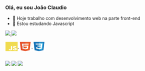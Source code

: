 ### Olá, eu sou João Claudio



- 🔭 Hoje trabalho com desenvolvimento web na parte front-end
- 🌱 Estou estudando Javascript

 <div>
  <a href="https://github.com/jcdias1141">
  <img height="180em" src="https://github-readme-stats.vercel.app/api?username=jcdias1141&show_icons=true&theme=dark&include_all_commits=true&count_private=true"/>
  <img height="180em" src="https://github-readme-stats.vercel.app/api/top-langs/?username=jcdias1141&layout=compact&langs_count=7&theme=dark"/>
</div>
  
  <div style="display: inline_block"><br>
  <img align="center" alt="JC-Js" height="30" width="40" src="https://raw.githubusercontent.com/devicons/devicon/master/icons/javascript/javascript-plain.svg">
  <img align="center" alt="JC-HTML" height="30" width="40" src="https://raw.githubusercontent.com/devicons/devicon/master/icons/html5/html5-original.svg">
  <img align="center" alt="JC-CSS" height="30" width="40" src="https://raw.githubusercontent.com/devicons/devicon/master/icons/css3/css3-original.svg">
  
</div>
<div> 

  <div><br></div>
 
 <a href="https://discord.gg/pDbY76q8Qf" target="_blank"><img src="https://img.shields.io/badge/Discord-7289DA?style=for-the-badge&logo=discord&logoColor=white" target="_blank"></a> 
  <a href = "mailto:contatorafaballerini@gmail.com"><img src="https://img.shields.io/badge/-Gmail-%23333?style=for-the-badge&logo=gmail&logoColor=white" target="_blank"></a>
  <a href="www.linkedin.com/in/joão-claudio-dias-carvalho-a7a079b2" target="_blank"><img src="https://img.shields.io/badge/-LinkedIn-%230077B5?style=for-the-badge&logo=linkedin&logoColor=white" target="_blank"></a> 
 
 
 
</div>
